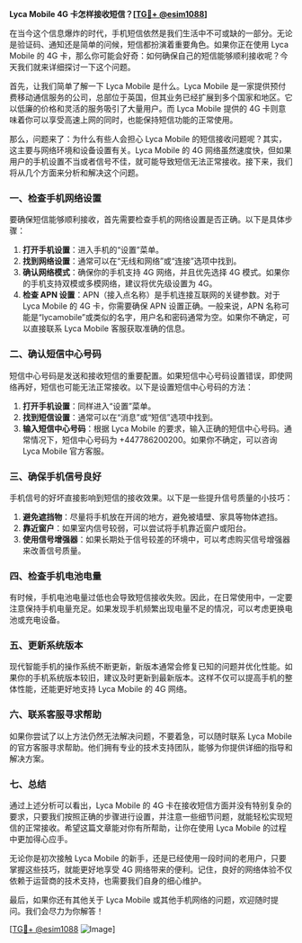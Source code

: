 **Lyca Mobile 4G 卡怎样接收短信？[[TG💪+ @esim1088](https://t.me/s/esim1088)]**

在当今这个信息爆炸的时代，手机短信依然是我们生活中不可或缺的一部分。无论是验证码、通知还是简单的问候，短信都扮演着重要角色。如果你正在使用 Lyca Mobile 的 4G 卡，那么你可能会好奇：如何确保自己的短信能够顺利接收呢？今天我们就来详细探讨一下这个问题。

首先，让我们简单了解一下 Lyca Mobile 是什么。Lyca Mobile 是一家提供预付费移动通信服务的公司，总部位于英国，但其业务已经扩展到多个国家和地区。它以低廉的价格和灵活的服务吸引了大量用户。而 Lyca Mobile 提供的 4G 卡则意味着你可以享受高速上网的同时，也能保持短信功能的正常使用。

那么，问题来了：为什么有些人会担心 Lyca Mobile 的短信接收问题呢？其实，这主要与网络环境和设备设置有关。Lyca Mobile 的 4G 网络虽然速度快，但如果用户的手机设置不当或者信号不佳，就可能导致短信无法正常接收。接下来，我们将从几个方面来分析和解决这个问题。

### **一、检查手机网络设置**

要确保短信能够顺利接收，首先需要检查手机的网络设置是否正确。以下是具体步骤：

1. **打开手机设置**：进入手机的“设置”菜单。
2. **找到网络设置**：通常可以在“无线和网络”或“连接”选项中找到。
3. **确认网络模式**：确保你的手机支持 4G 网络，并且优先选择 4G 模式。如果你的手机支持双模或多模网络，建议将优先级设置为 4G。
4. **检查 APN 设置**：APN（接入点名称）是手机连接互联网的关键参数。对于 Lyca Mobile 的 4G 卡，你需要确保 APN 设置正确。一般来说，APN 名称可能是“lycamobile”或类似的名字，用户名和密码通常为空。如果你不确定，可以直接联系 Lyca Mobile 客服获取准确的信息。

### **二、确认短信中心号码**

短信中心号码是发送和接收短信的重要配置。如果短信中心号码设置错误，即使网络再好，短信也可能无法正常接收。以下是设置短信中心号码的方法：

1. **打开手机设置**：同样进入“设置”菜单。
2. **找到短信设置**：通常可以在“消息”或“短信”选项中找到。
3. **输入短信中心号码**：根据 Lyca Mobile 的要求，输入正确的短信中心号码。通常情况下，短信中心号码为 +447786200200。如果你不确定，可以咨询 Lyca Mobile 官方客服。

### **三、确保手机信号良好**

手机信号的好坏直接影响到短信的接收效果。以下是一些提升信号质量的小技巧：

1. **避免遮挡物**：尽量将手机放在开阔的地方，避免被墙壁、家具等物体遮挡。
2. **靠近窗户**：如果室内信号较弱，可以尝试将手机靠近窗户或阳台。
3. **使用信号增强器**：如果长期处于信号较差的环境中，可以考虑购买信号增强器来改善信号质量。

### **四、检查手机电池电量**

有时候，手机电池电量过低也会导致短信接收失败。因此，在日常使用中，一定要注意保持手机电量充足。如果发现手机频繁出现电量不足的情况，可以考虑更换电池或充电设备。

### **五、更新系统版本**

现代智能手机的操作系统不断更新，新版本通常会修复已知的问题并优化性能。如果你的手机系统版本较旧，建议及时更新到最新版本。这样不仅可以提高手机的整体性能，还能更好地支持 Lyca Mobile 的 4G 网络。

### **六、联系客服寻求帮助**

如果你尝试了以上方法仍然无法解决问题，不要着急，可以随时联系 Lyca Mobile 的官方客服寻求帮助。他们拥有专业的技术支持团队，能够为你提供详细的指导和解决方案。

### **七、总结**

通过上述分析可以看出，Lyca Mobile 的 4G 卡在接收短信方面并没有特别复杂的要求，只要我们按照正确的步骤进行设置，并注意一些细节问题，就能轻松实现短信的正常接收。希望这篇文章能对你有所帮助，让你在使用 Lyca Mobile 的过程中更加得心应手。

无论你是初次接触 Lyca Mobile 的新手，还是已经使用一段时间的老用户，只要掌握这些技巧，就能更好地享受 4G 网络带来的便利。记住，良好的网络体验不仅依赖于运营商的技术支持，也需要我们自身的细心维护。

最后，如果你还有其他关于 Lyca Mobile 或其他手机网络的问题，欢迎随时提问。我们会尽力为你解答！

[[TG💪+ @esim1088](https://t.me/s/esim1088) ![Image](https://i.postimg.cc/4NQfJmqS/Snipaste-2025-05-13-00-14-12.png)]